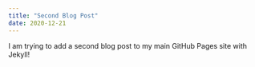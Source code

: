 ```yaml
---
title: "Second Blog Post"
date: 2020-12-21
---
```


I am trying to add a second blog post to my main GitHub Pages site with Jekyll!
